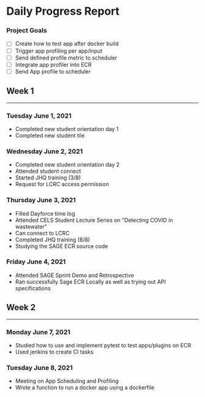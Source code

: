# Daily Progress Report

### Project Goals ###

- [ ] Create how to test app after docker build
- [ ] Trigger app profiling per app/input
- [ ] Send defined profile metric to scheduler
- [ ] Integrate app profiler into ECR
- [ ] Send App profile to scheduler

## Week 1 ##

------------

### Tuesday June 1, 2021 ###

- Completed new student orientation day 1
- Completed new student tile

### Wednesday June 2, 2021 ###

- Completed new student orientation day 2
- Attended student connect
- Started JHQ training (3/8)
- Request for LCRC access permission

### Thursday June 3, 2021 ###

- Filled Dayforce time log
- Attended CELS Student Lecture Series on "Detecting COVID in wastewater"
- Can connect to LCRC
- Completed JHQ training (8/8)
- Studying the SAGE ECR source code

### Friday June 4, 2021 ###

- Attended SAGE Sprint Demo and Retrospective
- Ran successfully Sage ECR Locally as well as trying out API specifications


## Week 2 ##

------------

### Monday June 7, 2021 ###

- Studied how to use and implement pytest to test apps/plugins on ECR
- Used jenkins to create CI tasks

### Tuesday June 8, 2021 ###

- Meeting on App Scheduling and Profiling
- Wrote a function to run a docker app using a dockerfile




